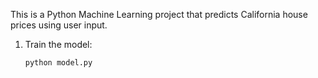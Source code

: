 This is a Python Machine Learning project that predicts California house prices using user input.

1. Train the model:
   ```bash
   python model.py
   ```
